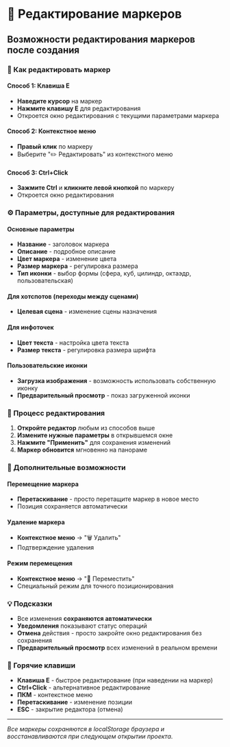 # 🎯 Редактирование маркеров

## Возможности редактирования маркеров после создания

### 📝 Как редактировать маркер

#### Способ 1: Клавиша E
- **Наведите курсор** на маркер
- **Нажмите клавишу E** для редактирования
- Откроется окно редактирования с текущими параметрами маркера

#### Способ 2: Контекстное меню
- **Правый клик** по маркеру
- Выберите "✏️ Редактировать" из контекстного меню

#### Способ 3: Ctrl+Click
- **Зажмите Ctrl** и **кликните левой кнопкой** по маркеру
- Откроется окно редактирования

### ⚙️ Параметры, доступные для редактирования

#### Основные параметры
- **Название** - заголовок маркера
- **Описание** - подробное описание
- **Цвет маркера** - изменение цвета
- **Размер маркера** - регулировка размера
- **Тип иконки** - выбор формы (сфера, куб, цилиндр, октаэдр, пользовательская)

#### Для хотспотов (переходы между сценами)
- **Целевая сцена** - изменение сцены назначения

#### Для инфоточек
- **Цвет текста** - настройка цвета текста
- **Размер текста** - регулировка размера шрифта

#### Пользовательские иконки
- **Загрузка изображения** - возможность использовать собственную иконку
- **Предварительный просмотр** - показ загруженной иконки

### 🎨 Процесс редактирования

1. **Откройте редактор** любым из способов выше
2. **Измените нужные параметры** в открывшемся окне
3. **Нажмите "Применить"** для сохранения изменений
4. **Маркер обновится** мгновенно на панораме

### 📍 Дополнительные возможности

#### Перемещение маркера
- **Перетаскивание** - просто перетащите маркер в новое место
- Позиция сохраняется автоматически

#### Удаление маркера
- **Контекстное меню** → "🗑️ Удалить"
- Подтверждение удаления

#### Режим перемещения
- **Контекстное меню** → "📍 Переместить"
- Специальный режим для точного позиционирования

### 💡 Подсказки

- Все изменения **сохраняются автоматически**
- **Уведомления** показывают статус операций
- **Отмена** действия - просто закройте окно редактирования без сохранения
- **Предварительный просмотр** всех изменений в реальном времени

### 🚀 Горячие клавиши

- **Клавиша E** - быстрое редактирование (при наведении на маркер)
- **Ctrl+Click** - альтернативное редактирование
- **ПКМ** - контекстное меню
- **Перетаскивание** - изменение позиции
- **ESC** - закрытие редактора (отмена)

---

*Все маркеры сохраняются в localStorage браузера и восстанавливаются при следующем открытии проекта.*
